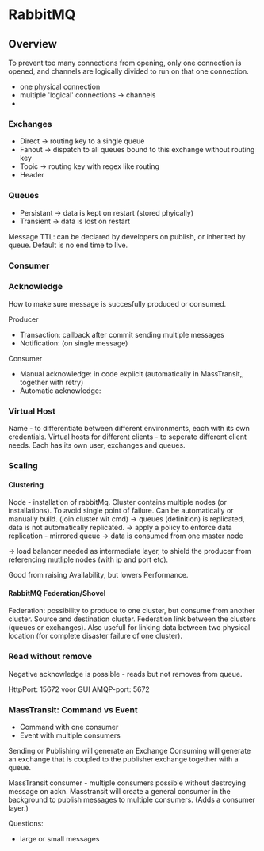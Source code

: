 # RabbitMQ

## Overview

To prevent too many connections from opening, only one connection is opened, and channels are logically divided to run on that one connection.
- one physical connection
- multiple 'logical' connections -> channels
-


### Exchanges

* Direct -> routing key to a single queue
* Fanout -> dispatch to all queues bound to this exchange without routing key
* Topic -> routing key with regex like routing
* Header


### Queues

* Persistant -> data is kept on restart (stored phyically)
* Transient -> data is lost on restart

Message TTL: can be declared by developers on publish, or inherited by queue. Default is no end time to live.


### Consumer


### Acknowledge

How to make sure message is succesfully produced or consumed.

Producer

* Transaction: callback after commit sending multiple messages
* Notification: (on single message)

Consumer

* Manual acknowledge: in code explicit (automatically in MassTransit,, together with retry)
* Automatic acknowledge: 


### Virtual Host

Name - to differentiate between different environments, each with its own credentials.
Virtual hosts for different clients - to seperate different client needs.
Each has its own user, exchanges and queues.

### Scaling

#### Clustering

Node - installation of rabbitMq. Cluster contains multiple nodes (or installations).
To avoid single point of failure.
Can be automatically or manually build. (join cluster wit cmd)
-> queues (definition) is replicated, data is not automatically replicated. 
-> apply a policy to enforce data replication - mirrored queue
-> data is consumed from one master node

-> load balancer needed as intermediate layer, to shield the producer from referencing mutliple nodes (with ip and port etc).

Good from raising Availability, but lowers Performance.


#### RabbitMQ Federation/Shovel

Federation: possibility to produce to one cluster, but consume from another cluster.
Source and destination cluster.
Federation link between the clusters (queues or exchanges).
Also usefull for linking data between two physical location (for complete disaster failure of one cluster).


### Read without remove

Negative acknowledge is possible - reads but not removes from queue.



HttpPort: 15672 voor GUI
AMQP-port: 5672


### MassTransit: Command vs Event

* Command with one consumer
* Event with multiple consumers

Sending or Publishing will generate an Exchange
Consuming will generate an exchange that is coupled to the publisher exchange together with a queue.

MassTransit consumer - multiple consumers possible without destroying message on ackn. Masstransit will create a general consumer in the background to publish messages to multiple consumers. (Adds a consumer layer.)




Questions:
 - large or small messages